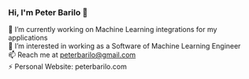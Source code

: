 ### Hi, I'm Peter Barilo 👋 <br> 
🔭 I’m currently working on Machine Learning integrations for my applications <br> 
👀 I’m interested in working as a Software of Machine Learning Engineer <br> 
📫 Reach me at peterbarilo@gmail.com  <br> 
⚡ Personal Website: peterbarilo.com

<!--
**PeterBarilo/PeterBarilo** is a ✨ _special_ ✨ repository because its `README.md` (this file) appears on your GitHub profile.

Here are some ideas to get you started:

- 🔭 I’m currently working on ...
- 🌱 I’m currently learning ...
- 👯 I’m looking to collaborate on ...
- 🤔 I’m looking for help with ...
- 💬 Ask me about ...
- 📫 How to reach me: ...
- 😄 Pronouns: ...
- ⚡ Fun fact: ...
-->


